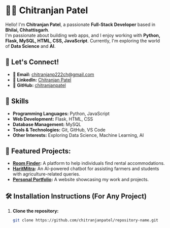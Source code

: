 # 👨‍💻 Chitranjan Patel

Hello! I'm **Chitranjan Patel**, a passionate **Full-Stack Developer** based in **Bhilai, Chhattisgarh**.  
I'm passionate about building web apps, and I enjoy working with **Python, Flask, MySQL, HTML, CSS, JavaScript**. Currently, I'm exploring the world of **Data Science** and **AI**.

## 🤝 Let's Connect!

- 📧 **Email:** [chitranjanp222ch@gmail.com](mailto:chitranjanp222ch@gmail.com)
- 🔗 **LinkedIn:** [Chitranjan Patel](https://linkedin.com/in/chitranjan-patel-70546027b)
- 💼 **GitHub:** [chitranjanpatel](https://github.com/chitranjanpatel)

## 🚀 Skills

- **Programming Languages:** Python, JavaScript
- **Web Development:** Flask, HTML, CSS
- **Database Management:** MySQL
- **Tools & Technologies:** Git, GitHub, VS Code
- **Other Interests:** Exploring Data Science, Machine Learning, AI

## 🌟 Featured Projects:

- **[Room Finder](#):** A platform to help individuals find rental accommodations.  
- **[HaritMitra](#):** An AI-powered chatbot for assisting farmers and students with agriculture-related queries.  
- **[Personal Portfolio](#):** A website showcasing my work and projects.

## 🛠️ Installation Instructions (For Any Project)

1. **Clone the repository:**  
   ```bash
   git clone https://github.com/chitranjanpatel/repository-name.git
